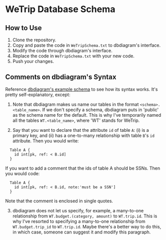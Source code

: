 # WeTrip Database Schema

## How to Use
1. Clone the repository.
2. Copy and paste the code in `WeTripSchema.txt` to dbdiagram's interface.
3. Modify the code through dbdiagram's interface.
4. Replace the code in `WeTripSchema.txt` with your new code.
5. Push your changes.

## Comments on dbdiagram's Syntax
Reference <a href="https://dbdiagram.io/d">dbdiagram's example schema</a> to see how its syntax works. It's pretty self-explanatory, except:

1. Note that dbdiagram makes us name our tables in the format `<schema>.<table_name>`. If we don't specify a schema, dbdiagram puts in 'public' as the schema name for the default. This is why I've temporarily named all the tables `WT.<table_name>`, where 'WT' stands for WeTrip.

2. Say that you want to declare that the attribute `id` of  table `A`: (i) is a primary key, and (ii) has a one-to-many relationship with table `B`'s `id` attribute. Then you would write:
```
  Table A {
    id int[pk, ref: < B.id]
  }
```

If you want to add a comment that the ids of table A should be SSNs. Then you would code:
```
  Table A {
    id int[pk, ref: < B.id, note:'must be a SSN']
  }
```

Note that the comment is enclosed in single quotes.

3. dbdiagram does not let us specify, for example, a many-to-one relationship from `WT.budget.(category, amount)` to `WT.trip.id`. This is why I've resorted to specifying a many-to-one relationship from `WT.budget.trip_id` to `WT.trip.id`. Maybe there's a better way to do this, in which case, someone can suggest it and modify this paragraph.